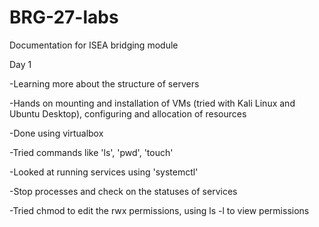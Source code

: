 # BRG-27-labs
Documentation for ISEA bridging module

Day 1

-Learning more about the structure of servers

-Hands on mounting and installation of VMs (tried with Kali Linux and Ubuntu Desktop), configuring and allocation of resources

-Done using virtualbox

-Tried commands like 'ls', 'pwd', 'touch'

-Looked at running services using 'systemctl'

-Stop processes and check on the statuses of services

-Tried chmod to edit the rwx permissions, using ls -l to view permissions

